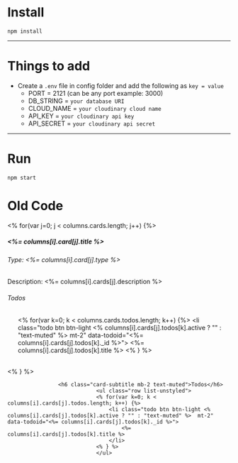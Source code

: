# Install

`npm install`

---

# Things to add

- Create a `.env` file in config folder and add the following as `key = value`
  - PORT = 2121 (can be any port example: 3000)
  - DB_STRING = `your database URI`
  - CLOUD_NAME = `your cloudinary cloud name`
  - API_KEY = `your cloudinary api key`
  - API_SECRET = `your cloudinary api secret`

---

# Run

`npm start`


# Old Code

<% for(var j=0; j < columns.cards.length; j++) {%>
                        <div class="card" data-cardid="<%= columns[i].card[j]._id %>">
                            <div class="card-body">
                                <h5 class="card-title"><%= columns[i].card[j].title %></h5>
                                <h6 class="card-subtitle mb-2 text-muted">Type: <%= columns[i].card[j].type %></h6>
                                <p class="card-text">Description: <%= columns[i].cards[j].description %></p>
                                <h6 class="card-subtitle mb-2 text-muted">Todos</h6>
                                <ul class="row list-unstyled">
                                <% for(var k=0; k < columns.cards.todos.length; k++) {%>
                                    <li class="todo btn btn-light <% columns[i].cards[j].todos[k].active ? "" : "text-muted" %>  mt-2" data-todoid="<%= columns[i].cards[j].todos[k]._id %>">
                                        <%= columns[i].cards[j].todos[k].title %>
                                    </li>
                                <% } %>
                                </ul>
                              </div>
                        </div>                        
                    <% } %>



                    <h6 class="card-subtitle mb-2 text-muted">Todos</h6>
                                <ul class="row list-unstyled">
                                <% for(var k=0; k < columns[i].cards[j].todos.length; k++) {%>
                                    <li class="todo btn btn-light <% columns[i].cards[j].todos[k].active ? "" : "text-muted" %>  mt-2" data-todoid="<%= columns[i].cards[j].todos[k]._id %>">
                                        <%= columns[i].cards[j].todos[k].title %>
                                    </li>
                                <% } %>
                                </ul>
